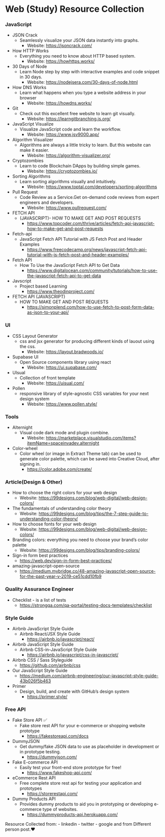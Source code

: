 # Web (Study) Resource Collection

### JavaScript

- JSON Crack
  - Seamlessly visualize your JSON data instantly into graphs.  
    - Website: https://jsoncrack.com/
- How HTTP Works
  - Everything you need to know about HTTP based system.
    - Website: https://howhttps.works/
- 30 Days of Node
  - Learn Node step by step with interactive examples and code snippet in 30 days.
    - Website: https://nodejsera.com/30-days-of-node.html
- How DNS Works
  - Learn what happens when you type a website address in your browser
    - Website: https://howdns.works/
- Git
  - Check out this excellent free website to learn git visually.
    - Website: https://learngitbranching.js.org/
- JavaScript Visualize
  - Visualize JavaScript code and learn the workflow.
    - Website: https://www.jsv9000.app/
- Algorithm Visualizer
  - Algorithms are always a little tricky to learn. But this website can make it easier.
    - Website: https://algorithm-visualizer.org/  
- Cryptozombies
  - Learn to code Blockchain DApps by building simple games.
    - Website: https://cryptozombies.io/
- Sorting Algorithms
  - Learn sorting algorithms visually and intuitively.
    - Website: https://www.toptal.com/developers/sorting-algorithms  
- Pull Request
  - Code Review as a Service.Get on-demand code reviews from expert engineers and developers.
    - Website: https://www.pullrequest.com/  
- FETCH API 
  - (JAVASCRIPT)- HOW TO MAKE GET AND POST REQUESTS
    - https://www.topcoder.com/thrive/articles/fetch-api-javascript-how-to-make-get-and-post-requests 
- Fetch-api
  - JavaScript Fetch API Tutorial with JS Fetch Post and Header Examples
    - https://www.freecodecamp.org/news/javascript-fetch-api-tutorial-with-js-fetch-post-and-header-examples/	
- Fetch API
  - How To Use the JavaScript Fetch API to Get Data
    - https://www.digitalocean.com/community/tutorials/how-to-use-the-javascript-fetch-api-to-get-data 
- Javscript 
  - Project based Learning  
    - https://www.theodinproject.com/
- FETCH API (JAVASCRIPT)
  - HOW TO MAKE GET AND POST REQUESTS    
    - https://simonplend.com/how-to-use-fetch-to-post-form-data-as-json-to-your-api/    
    
### UI

- CSS Layout Generator
  - css and jsx generator for producing different kinds of lauout using the css.
    - Website: https://layout.bradwoods.io/
- Supabase UI
  - Open Source components library using react
    - Website: https://ui.supabase.com/
- UIsual
  - Collection of front template
    - Website: https://uisual.com/
- Pollen 
  - responsive library of style-agnostic CSS variables for your next design system
    - Website: https://www.pollen.style/	
	

### Tools
 
- Alternight
  - Visual code dark mode and plugin combine.
    - Website: https://marketplace.visualstudio.com/items?itemName=spaceinvadev.alternight
- Color-wheel 
  - Color wheel (or image in Extract Theme tab) can be used to generate color palette, which can be saved into Creative Cloud, after signing in. 
    - https://color.adobe.com/create/    

### Article(Design & Other)

- How to choose the right colors for your web design
  - Website: https://99designs.com/blog/web-digital/web-design-colors/
- The fundamentals of understanding color theory
  - Website: https://99designs.com/blog/tips/the-7-step-guide-to-understanding-color-theory/
- How to choose fonts for your web design
  - Website: https://99designs.com/blog/web-digital/web-design-colors/
- Branding colors: everything you need to choose your brand’s color palette
  - Website: https://99designs.com/blog/tips/branding-colors/
- Sign-in form best practices  
  - https://web.dev/sign-in-form-best-practices/
- amazing-javascript-open-source
  - https://medium.mybridge.co/48-amazing-javascript-open-source-for-the-past-year-v-2019-ce51cdd10fb9  

### Quality Assurance Engineer
- Checklist - is a list of tests
  - https://strongqa.com/qa-portal/testing-docs-templates/checklist
 
### Style Guide
- Airbnb JavaScript Style Guide
  - Airbnb React/JSX Style Guide
    - https://airbnb.io/javascript/react/
- Airbnb JavaScript Style Guide
  - Airbnb CSS-in-JavaScript Style Guide
    - https://airbnb.io/javascript/css-in-javascript/ 
- Airbnb CSS / Sass Styleguide
  - https://github.com/airbnb/css
- Our JavaScript Style Guide
  - https://medium.com/airbnb-engineering/our-javascript-style-guide-43b026f5b463 
- Primer
  - Design, build, and create with GitHub’s design system
    - https://primer.style/

### Free API 
- Fake Store API ✅
  - Fake store rest API for your e-commerce or shopping website prototype
    - https://fakestoreapi.com/docs
- DummyJSON
  - Get dummy/fake JSON data to use as placeholder in development or in prototype testing.
    - https://dummyjson.com/ 
- Fake E-commerce API
  - Easily test your front-end store prototype for free!
    - https://www.fakeshop-api.com/ 
- eCommerce Rest API
  - Free complete store rest api for testing your application and prototypes
    - https://storerestapi.com/
- Dummy Products API
  - Provides dummy products to aid you in prototyping or developing e-commerce type of websites.
    - https://dummyproducts-api.herokuapp.com/
    
    

Resource Collected from: - linkedin - twitter - google and from Different person post.❤️
	
	

